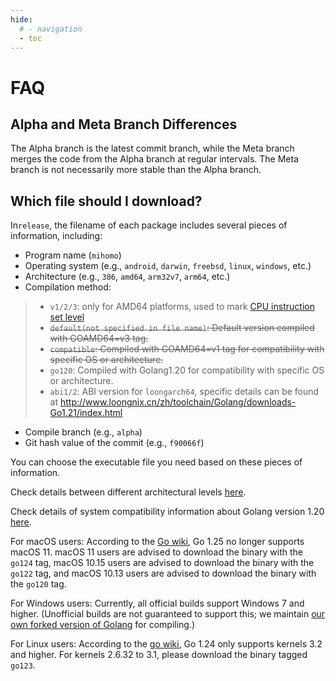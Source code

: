 ```yaml
---
hide:
  # - navigation
  - toc
---
```

# FAQ

## Alpha and Meta Branch Differences

The Alpha branch is the latest commit branch, while the Meta branch merges the code from the Alpha branch at regular intervals. The Meta branch is not necessarily more stable than the Alpha branch.

## Which file should I download?

In`release`, the filename of each package includes several pieces of information, including:

* Program name (`mihomo`)
* Operating system (e.g., `android`, `darwin`, `freebsd`, `linux`, `windows`, etc.)
* Architecture (e.g., `386`, `amd64`, `arm32v7`, `arm64`, etc.)
* Compilation method:
>
> * `v1/2/3`: only for AMD64 platforms, used to mark [CPU instruction set level](https://en.wikipedia.org/wiki/X86-64#Microarchitecture_levels)
> * ~~`default(not specified in file name)`: Default version compiled with GOAMD64=v3 tag.~~
> * ~~`compatible`: Compiled with GOAMD64=v1 tag for compatibility with specific OS or architecture.~~
> * `go120`: Compiled with Golang1.20 for compatibility with specific OS or architecture.
> * `abi1/2`: ABI version for `loongarch64`, specific details can be found at <http://www.loongnix.cn/zh/toolchain/Golang/downloads-Go1.21/index.html>
>
* Compile branch (e.g., `alpha`)
* Git hash value of the commit (e.g., `f90066f`)

You can choose the executable file you need based on these pieces of information.

Check details between different architectural levels [here](https://go.dev/wiki/MinimumRequirements#amd64).

Check details of system compatibility information about Golang version 1.20 [here](https://go.dev/doc/go1.20#ports).

For macOS users: According to the [Go wiki](https://go.dev/doc/go1.25#darwin), Go 1.25 no longer supports macOS 11. macOS 11 users are advised to download the binary with the `go124` tag, macOS 10.15 users are advised to download the binary with the `go122` tag, and macOS 10.13 users are advised to download the binary with the `go120` tag.

For Windows users: Currently, all official builds support Windows 7 and higher. (Unofficial builds are not guaranteed to support this; we maintain [our own forked version of Golang](https://github.com/MetaCubeX/go) for compiling.)

For Linux users: According to the [go wiki](https://go.dev/doc/go1.24#linux), Go 1.24 only supports kernels 3.2 and higher. For kernels 2.6.32 to 3.1, please download the binary tagged `go123`.
